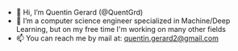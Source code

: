 - 👋 Hi, I’m Quentin Gerard (@QuentGrd)
- 🧠 I’m a computer science engineer specialized in Machine/Deep Learning, but on my free time I'm working on many other fields
- 📫 You can reach me by mail at: quentin.gerard2@gmail.com

<!---
QuentGrd/QuentGrd is a ✨ special ✨ repository because its `README.md` (this file) appears on your GitHub profile.
You can click the Preview link to take a look at your changes.
--->
